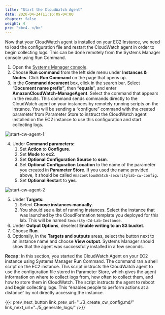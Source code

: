 ```yaml
---
title: "Start the CloudWatch Agent"
date: 2020-04-24T11:16:09-04:00
chapter: false
weight: 4
pre: "<b>4. </b>"
---
```


Now that your CloudWatch agent is installed on your EC2 Instance, we need to load the configuration file and restart the CloudWatch agent in order to begin collecting logs. This can be done remotely from the Systems Manager console using Run Command.

1. Open the [Systems Manager console](http://%20https//console.aws.amazon.com/systems-manager/).
2. Choose **Run command** from the left side menu under **Instances & Nodes.** Click **Run Command** on the page that opens up.
3. In the **Command document** box, click in the search bar. Select “**Document name prefix”**, then “**equals**”, and enter **AmazonCloudWatch-ManageAgent**. Select the command that appears in the results. This command sends commands directly to the CloudWatch agent on your instances by remotely running scripts on the instance. You will be sending a “configure” command with the created parameter from Parameter Store to instruct the CloudWatch agent installed on the EC2 instance to use this configuration and start collecting logs.

![start-cw-agent-1](/Security/200_Remote_Configuration_Installation_and_Viewing_CloudWatch_Logs/Images/start-cw-agent-1.png)

4. Under **Command parameters:**
   1. Set **Action** to **Configure**.
   2. Set **Mode** to **ec2**.
   3. Set **Optional Configuration Source** to **ssm**.
   4. Set **Optional Configuration Location** to the name of the parameter you created in **Parameter Store**. If you used the name provided above, it should be called `AmazonCloudWatch-securitylab-cw-config`.
   5. Set **Optional Restart** to **yes**.

![start-cw-agent-2](/Security/200_Remote_Configuration_Installation_and_Viewing_CloudWatch_Logs/Images/start-cw-agent-2.png)

5. Under **Targets**:
   1. Select **Choose instances manually**.
   2. You should see a list of running instances. Select the instance that was launched by the CloudFormation template you deployed for this lab. This will be named `Security-CW-Lab-Instance`.
6. Under **Output Options**, deselect **Enable writing to an S3 bucket**.
7. Choose **Run**.
8. Optionally, in the **Targets and outputs** areas, select the button next to an instance name and choose **View output**. Systems Manager should show that the agent was successfully installed in a few seconds.

**Recap:** In this section, you started the CloudWatch Agent on your EC2 instance using Systems Manager Run Command. The command ran a shell script on the EC2 instance. This script instructs the CloudWatch agent to use the configuration file stored in Parameter Store, which gives the agent information on where to collect logs from, how often to collect them, and how to store them in CloudWatch. The script instructs the agent to reboot and begin collecting logs. This “enables people to perform actions at a distance” by not directly accessing the instance.

{{< prev_next_button link_prev_url="../3_create_cw_config.md/" link_next_url="../5_generate_logs/" />}}
